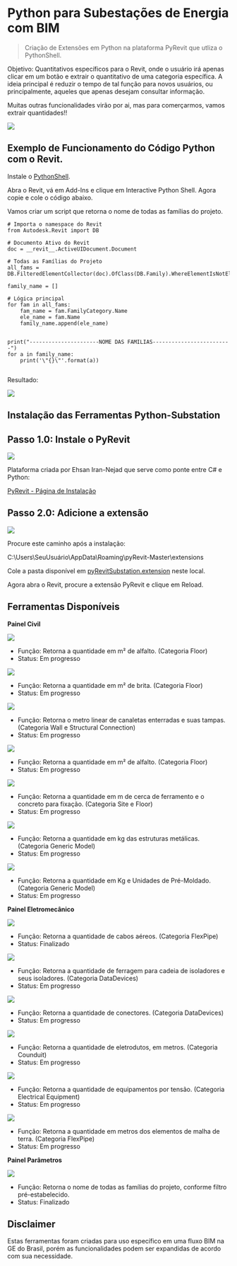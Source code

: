 # Python para Subestações de Energia com BIM 
> Criação de Extensões em Python na plataforma PyRevit que utliza o PythonShell.

Objetivo: Quantitativos específicos para o Revit, onde o usuário irá apenas clicar em um botão e extrair o quantitativo de uma categoria específica. A ideia principal é reduzir o tempo de tal função para novos usuários, ou principalmente, aqueles que apenas desejam consultar informação. 

Muitas outras funcionalidades virão por ai, mas para comerçarmos, vamos extrair quantidades!! 

![](../header.png)

## Exemplo de Funcionamento do Código Python com o Revit. 

Instale o [PythonShell](https://github.com/architecture-building-systems/revitpythonshell). 

Abra o Revit, vá em Add-Ins e clique em Interactive Python Shell. Agora copie e cole o código abaixo. 

Vamos criar um script que retorna o nome de todas as famílias do projeto. 

```
# Importa o namespace do Revit 
from Autodesk.Revit import DB

# Documento Ativo do Revit 
doc = __revit__.ActiveUIDocument.Document

# Todas as Famílias do Projeto
all_fams = DB.FilteredElementCollector(doc).OfClass(DB.Family).WhereElementIsNotElementType().ToElements()

family_name = []

# Lógica principal
for fam in all_fams:
    fam_name = fam.FamilyCategory.Name  
    ele_name = fam.Name
    family_name.append(ele_name)
	

print("----------------------NOME DAS FAMILIAS-------------------------")
for a in family_name:
    print('\"{}\"'.format(a))
    

```

Resultado: 

![](https://github.com/ggiavoni/Python-Substation-/blob/main/Imagens/1.16.PNG)


## Instalação das Ferramentas Python-Substation

## Passo 1.0: Instale o PyRevit

![](https://github.com/ggiavoni/Python-Substation-/blob/main/1.1.PNG)

Plataforma criada por Ehsan Iran-Nejad que serve como ponte entre C# e Python: 

[PyRevit - Página de Instalação](https://www.notion.so/Install-pyRevit-98ca4359920a42c3af5c12a7c99a196d)

## Passo 2.0: Adicione a extensão 

![](https://github.com/ggiavoni/Python-Substation-/blob/main/1.0.PNG)

Procure este caminho após a instalação: 

C:\Users\SeuUsuário\AppData\Roaming\pyRevit-Master\extensions

Cole a pasta disponível em [pyRevitSubstation.extension](https://github.com/ggiavoni/PythonSubstation-/tree/main/pyRevitSubstation.extension/pyRevitSub.tab) neste local. 

Agora abra o Revit, procure a extensão PyRevit e clique em Reload. 
 
## Ferramentas Disponíveis 

**Painel Civil** 

![](https://github.com/ggiavoni/Python-Substation-/blob/main/Imagens/1.2.PNG)

* Função: Retorna a quantidade em m² de alfalto. (Categoria Floor)
* Status: Em progresso

![](https://github.com/ggiavoni/Python-Substation-/blob/main/Imagens/1.3.PNG)

* Função: Retorna a quantidade em m² de brita. (Categoria Floor)
* Status: Em progresso

![](https://github.com/ggiavoni/Python-Substation-/blob/main/Imagens/1.4.PNG)

* Função: Retorna o metro linear de canaletas enterradas e suas tampas. (Categoria Wall e Structural Connection)
* Status: Em progresso

![](https://github.com/ggiavoni/Python-Substation-/blob/main/Imagens/1.5.PNG)

* Função: Retorna a quantidade em m² de alfalto. (Categoria Floor)
* Status: Em progresso

![](https://github.com/ggiavoni/Python-Substation-/blob/main/Imagens/1.6.PNG)

* Função: Retorna a quantidade em m de cerca de ferramento e o concreto para fixação. (Categoria Site e Floor)
* Status: Em progresso


![](https://github.com/ggiavoni/Python-Substation-/blob/main/Imagens/1.7.PNG)

* Função: Retorna a quantidade em kg das estruturas metálicas. (Categoria Generic Model)
* Status: Em progresso


![](https://github.com/ggiavoni/Python-Substation-/blob/main/Imagens/1.8.PNG)

* Função: Retorna a quantidade em Kg e Unidades de Pré-Moldado. (Categoria Generic Model)
* Status: Em progresso

**Painel Eletromecânico**

![](https://github.com/ggiavoni/Python-Substation-/blob/main/Imagens/1.9.PNG)

* Função: Retorna a quantidade de cabos aéreos. (Categoria FlexPipe)
* Status: Finalizado


![](https://github.com/ggiavoni/Python-Substation-/blob/main/Imagens/1.10.PNG)

* Função: Retorna a quantidade de ferragem para cadeia de isoladores e seus isoladores. (Categoria DataDevices)
* Status: Em progresso

![](https://github.com/ggiavoni/Python-Substation-/blob/main/Imagens/1.11.PNG)

* Função: Retorna a quantidade de conectores. (Categoria DataDevices)
* Status: Em progresso

![](https://github.com/ggiavoni/Python-Substation-/blob/main/Imagens/1.12.PNG)

* Função: Retorna a quantidade de eletrodutos, em metros. (Categoria Counduit)
* Status: Em progresso

![](https://github.com/ggiavoni/Python-Substation-/blob/main/Imagens/1.13.PNG)

* Função: Retorna a quantidade de equipamentos por tensão. (Categoria Electrical Equipment)
* Status: Em progresso

![](https://github.com/ggiavoni/Python-Substation-/blob/main/Imagens/1.14.PNG)

* Função: Retorna a quantidade em metros dos elementos de malha de terra. (Categoria FlexPipe)
* Status: Em progresso

**Painel Parâmetros**

![](https://github.com/ggiavoni/Python-Substation-/blob/main/Imagens/1.15.PNG)

* Função: Retorna o nome de todas as famílias do projeto, conforme filtro pré-estabelecido. 
* Status: Finalizado



## Disclaimer

Estas ferramentas foram criadas para uso específico em uma fluxo BIM na GE do Brasil, porém as funcionalidades podem ser expandidas de acordo com sua necessidade. 
